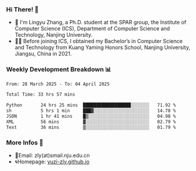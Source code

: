 ### Hi There! 👋 
- 🐳 I'm Lingyu Zhang, a Ph.D. student at the SPAR group, the Institute of Computer Science (ICS), Department of Computer Science and Technology, Nanjing University.
- 🧑‍🎓 Before joining ICS, I obtained my Bachelor’s in Computer Science and Technology from Kuang Yaming Honors School, Nanjing University, Jiangsu, China in 2021.

### Weekly Development Breakdown :bar_chart:

<!--START_SECTION:waka-->

```txt
From: 28 March 2025 - To: 04 April 2025

Total Time: 33 hrs 57 mins

Python       24 hrs 25 mins  ██████████████████░░░░░░░   71.92 %
sh           5 hrs 1 min     ███▓░░░░░░░░░░░░░░░░░░░░░   14.78 %
JSON         1 hr 41 mins    █▒░░░░░░░░░░░░░░░░░░░░░░░   04.98 %
XML          56 mins         ▓░░░░░░░░░░░░░░░░░░░░░░░░   02.79 %
Text         36 mins         ▒░░░░░░░░░░░░░░░░░░░░░░░░   01.79 %
```

<!--END_SECTION:waka-->

<!--
### Github Contributions :octocat:

![](https://raw.githubusercontent.com/yuzi-zly/yuzi-zly/output/github-contribution-grid-snake.svg)              
-->

### More Infos 📖

- 📧Email: zly(at)smail.nju.edu.cn
- 🌀Homepage: [yuzi-zly.github.io](https://yuzi-zly.github.io/)
